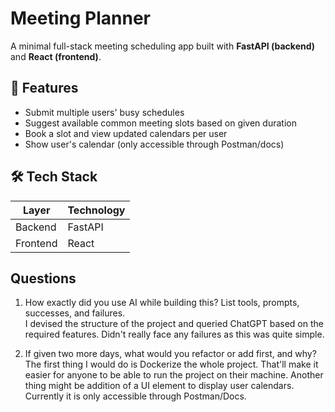 # Meeting Planner

A minimal full-stack meeting scheduling app built with **FastAPI (backend)** and **React (frontend)**.

## 🔧 Features

- Submit multiple users' busy schedules
- Suggest available common meeting slots based on given duration
- Book a slot and view updated calendars per user
- Show user's calendar (only accessible through Postman/docs)

## 🛠️ Tech Stack

| Layer       | Technology     |
|-------------|----------------|
| Backend     | FastAPI        |
| Frontend    | React          |

## Questions

1. How exactly did you use AI while building this? List tools, prompts, successes, and failures.\
I devised the structure of the project and queried ChatGPT based on the required features. Didn't really face any failures as this was quite simple.

2. If given two more days, what would you refactor or add first, and why?\
The first thing I would do is Dockerize the whole project. That'll make it easier for anyone to be able to run the project on their machine. Another thing might be addition of a UI element to display user calendars. Currently it is only accessible through Postman/Docs.